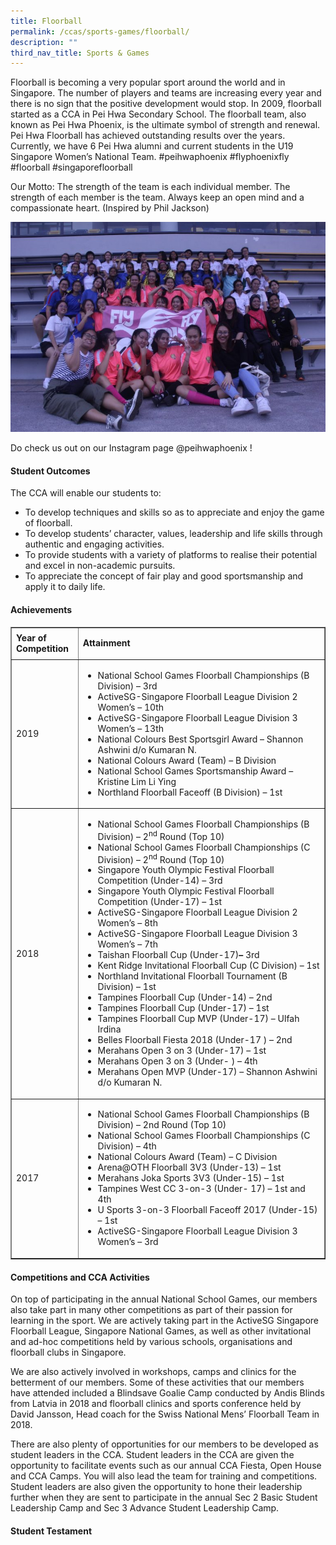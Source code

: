 ```yaml
---
title: Floorball
permalink: /ccas/sports-games/floorball/
description: ""
third_nav_title: Sports & Games
---
```

<p>Floorball is becoming a very popular sport around the world and in Singapore. The number of players and teams are increasing every year and there is no sign that the positive development would stop. In 2009, floorball started as a CCA in Pei Hwa Secondary School. The floorball team, also known as Pei Hwa Phoenix, is the ultimate symbol of strength and renewal. Pei Hwa Floorball has achieved outstanding results over the years. Currently, we have 6 Pei Hwa alumni and current students in the U19 Singapore Women&rsquo;s National Team. #peihwaphoenix #flyphoenixfly #floorball #singaporefloorball</p>
<p>Our Motto: The strength of the team is each individual member. The strength of each member is the team. Always keep an open mind and a compassionate heart. (Inspired by Phil Jackson)</p>
<img src="/images/floorball1.jpg">
<p>Do check us out on our Instagram page @peihwaphoenix !</p>
<h4><strong>Student Outcomes</strong></h4>
<p>The CCA will enable our students to:</p>
<ul>
<li>To develop techniques and skills so as to appreciate and enjoy the game of floorball.</li>
<li>To develop students&rsquo; character, values, leadership and life skills through authentic and engaging activities.</li>
<li>To provide students with a variety of platforms to realise their potential and excel in non-academic pursuits.</li>
<li>To appreciate the concept of fair play and good sportsmanship and apply it to daily life.</li>
</ul>
<h4><strong>Achievements</strong></h4>
<div>
<table border="1" width="0">
<tbody>
<tr>
<td width="96"><strong>Year of Competition</strong></td>
<td width="515">
<p><strong>Attainment</strong></p>
</td>
</tr>
<tr>
<td width="96">2019</td>
<td width="515">
<ul>
<li>National School Games Floorball Championships (B Division) &ndash; 3rd</li>
<li>ActiveSG-Singapore Floorball League Division 2 Women&rsquo;s &ndash; 10th</li>
<li>ActiveSG-Singapore Floorball League Division 3 Women&rsquo;s &ndash; 13th</li>
<li>National Colours Best Sportsgirl Award &ndash; Shannon Ashwini d/o Kumaran N.</li>
<li>National Colours Award (Team) &ndash; B Division</li>
<li>National School Games Sportsmanship Award &ndash; Kristine Lim Li Ying</li>
<li>Northland Floorball Faceoff (B Division) &ndash; 1st</li>
</ul>
</td>
</tr>
<tr>
<td width="96">2018</td>
<td width="515">
<ul>
<li>National School Games Floorball Championships (B Division) &ndash; 2<sup>nd</sup>&nbsp;Round (Top 10)</li>
<li>National School Games Floorball Championships (C Division) &ndash; 2<sup>nd</sup>&nbsp;Round (Top 10)</li>
<li>Singapore Youth Olympic Festival Floorball Competition (Under-14) &ndash; 3rd</li>
<li>Singapore Youth Olympic Festival Floorball Competition (Under-17) &ndash; 1st</li>
<li>ActiveSG-Singapore Floorball League Division 2 Women&rsquo;s &ndash; 8th</li>
<li>ActiveSG-Singapore Floorball League Division 3 Women&rsquo;s &ndash; 7th</li>
<li>Taishan Floorball Cup (Under-17)<strong>&ndash;&nbsp;</strong>3rd</li>
<li>Kent Ridge Invitational Floorball Cup (C Division) &ndash; 1st</li>
<li>Northland Invitational Floorball Tournament (B Division) &ndash; 1st</li>
<li>Tampines Floorball Cup (Under-14) &ndash; 2nd</li>
<li>Tampines Floorball Cup (Under-17) &ndash; 1st</li>
<li>Tampines Floorball Cup MVP (Under-17) &ndash; Ulfah Irdina</li>
<li>Belles Floorball Fiesta 2018 (Under-17 ) &ndash; 2nd</li>
<li>Merahans Open 3 on 3 (Under-17) &ndash; 1st</li>
<li>Merahans Open 3 on 3 (Under- ) &ndash; 4th</li>
<li>Merahans Open MVP (Under-17) &ndash; Shannon Ashwini d/o Kumaran N.</li>
</ul>
</td>
</tr>
<tr>
<td width="96">2017</td>
<td width="515">
<ul>
<li>National School Games Floorball Championships (B Division) &ndash; 2nd Round (Top 10)</li>
<li>National School Games Floorball Championships (C Division) &ndash; 4th</li>
<li>National Colours Award (Team) &ndash; C Division</li>
<li>Arena@OTH Floorball 3V3 (Under-13) &ndash; 1st</li>
<li>Merahans Joka Sports 3V3 (Under-15) &ndash; 1st</li>
<li>Tampines West CC 3-on-3 (Under- 17) &ndash; 1st and 4th</li>
<li>U Sports 3-on-3 Floorball Faceoff 2017 (Under-15) &ndash; 1st</li>
<li>ActiveSG-Singapore Floorball League Division 3 Women&rsquo;s &ndash; 3rd</li>
</ul>
</td>
</tr>
</tbody>
</table>
</div>
<h4><strong>Competitions and CCA Activities</strong></h4>
<p>On top of participating in the annual National School Games, our members also take part in many other competitions as part of their passion for learning in the sport. We are actively taking part in the ActiveSG Singapore Floorball League, Singapore National Games, as well as other invitational and ad-hoc competitions held by various schools, organisations and floorball clubs in Singapore.</p>
<p>We are also actively involved in workshops, camps and clinics for the betterment of our members. Some of these activities that our members have attended included a Blindsave Goalie Camp conducted by Andis Blinds from Latvia in 2018 and floorball clinics and sports conference held by David Jansson, Head coach for the Swiss National Mens&rsquo; Floorball Team in 2018.</p>
<p>There are also plenty of opportunities for our members to be developed as student leaders in the CCA. Student leaders in the CCA are given the opportunity to facilitate events such as our annual CCA Fiesta, Open House and CCA Camps. You will also lead the team for training and competitions. Student leaders are also given the opportunity to hone their leadership further when they are sent to participate in the annual Sec 2 Basic Student Leadership Camp and Sec 3 Advance Student Leadership Camp.</p>
<h4><strong>Student Testament</strong></h4>
